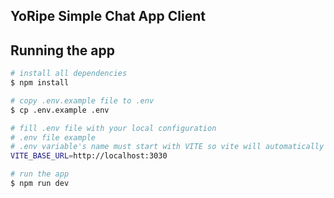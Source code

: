 ## YoRipe Simple Chat App Client

## Running the app
```bash
# install all dependencies
$ npm install

# copy .env.example file to .env
$ cp .env.example .env

# fill .env file with your local configuration
# .env file example
# .env variable's name must start with VITE so vite will automatically recognize it
VITE_BASE_URL=http://localhost:3030

# run the app
$ npm run dev
```